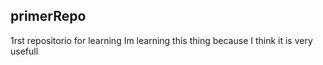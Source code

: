 ## primerRepo
1rst repositorio for learning
Im learning this thing because I think it is very usefull

